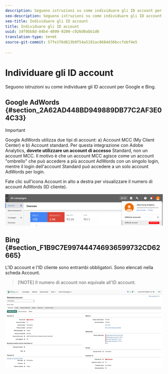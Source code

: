 ```yaml
---
description: Seguono istruzioni su come individuare gli ID account per Google e Bing.
seo-description: Seguono istruzioni su come individuare gli ID account per Google e Bing.
seo-title: Individuare gli ID account
title: Individuare gli ID account
uuid: 34f9bb8d-84b4-4890-9200-c926d0abb1d6
translation-type: tm+mt
source-git-commit: 57fe1f6d613b9f54a5191ac8684d36bccfebf4e5

---
```



# Individuare gli ID account

Seguono istruzioni su come individuare gli ID account per Google e Bing.

## Google AdWords {#section_2A62AD448BD949889DB77C2AF3E04C33}

>[!IMPORTANT]
>
>Google AdWords utilizza due tipi di account: a) Account MCC (My Client Center) e b) Account standard. Per questa integrazione con Adobe Analytics, **dovete utilizzare un account di accesso** Standard, non un account MCC. Il motivo è che un account MCC agisce come un account "ombrello" che può accedere a più account AdWords con un singolo login, mentre il login dell'account Standard può accedere a un solo account AdWords per login.

Fate clic sull'icona Account in alto a destra per visualizzare il numero di account AdWords (ID cliente).

![](assets/google_account.png)

## Bing {#section_F1B9C7E997444746936599732CD62665}

L'ID account e l'ID cliente sono entrambi obbligatori. Sono elencati nella scheda Account.

> [!NOTE] Il numero di account non equivale all'ID account.

![](assets/bing_id.png)
